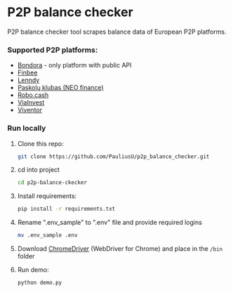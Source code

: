 # P2P balance checker

P2P balance checker tool scrapes balance data of European P2P platforms.

### Supported P2P platforms:
- [Bondora](https://www.bondora.com/) - only platform with public API
- [Finbee](https://p2p.finbee.lt/)
- [Lenndy](https://lenndy.com)
- [Paskolų klubas (NEO finance)](https://www.paskoluklubas.lt/)
- [Robo.cash](https://robo.cash)
- [ViaInvest](https://viainvest.com/)
- [Viventor](https://www.viventor.com/)


### Run locally

1. Clone this repo:
	```bash
    git clone https://github.com/PauliusU/p2p_balance_checker.git
    ```
    
2. cd into project
    ```bash
    cd p2p-balance-ckecker
    ```
    
3. Install requirements:
	```bash
    pip install -r requirements.txt
    ```
     
4. Rename ".env_sample" to ".env" file and provide required logins
   
	```bash
    mv .env_sample .env
    ```
5. Download [ChromeDriver](https://sites.google.com/a/chromium.org/chromedriver/downloads) (WebDriver for Chrome) and place in the `/bin` folder
   

6. Run demo:
    
	```bash
    python demo.py
    ```